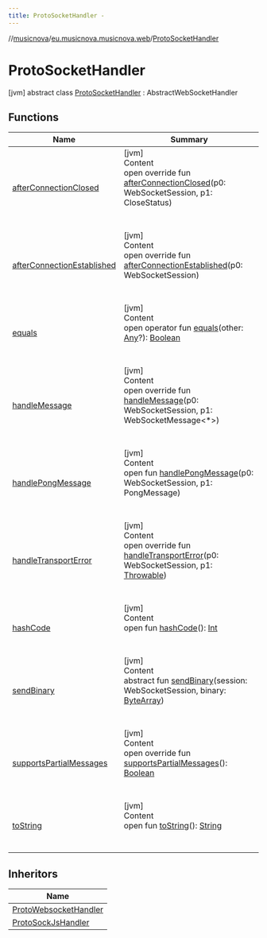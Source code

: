 ```yaml
---
title: ProtoSocketHandler -
---
```

//[musicnova](../../index.md)/[eu.musicnova.musicnova.web](../index.md)/[ProtoSocketHandler](index.md)



# ProtoSocketHandler  
 [jvm] abstract class [ProtoSocketHandler](index.md) : AbstractWebSocketHandler   


## Functions  
  
|  Name|  Summary| 
|---|---|
| <a name="org.springframework.web.socket.handler/AbstractWebSocketHandler/afterConnectionClosed/#org.springframework.web.socket.WebSocketSession#org.springframework.web.socket.CloseStatus/PointingToDeclaration/"></a>[afterConnectionClosed](../-proto-sock-js-handler/index.md#%5Borg.springframework.web.socket.handler%2FAbstractWebSocketHandler%2FafterConnectionClosed%2F%23org.springframework.web.socket.WebSocketSession%23org.springframework.web.socket.CloseStatus%2FPointingToDeclaration%2F%5D%2FFunctions%2F-1650689575)| <a name="org.springframework.web.socket.handler/AbstractWebSocketHandler/afterConnectionClosed/#org.springframework.web.socket.WebSocketSession#org.springframework.web.socket.CloseStatus/PointingToDeclaration/"></a>[jvm]  <br>Content  <br>open override fun [afterConnectionClosed](../-proto-sock-js-handler/index.md#%5Borg.springframework.web.socket.handler%2FAbstractWebSocketHandler%2FafterConnectionClosed%2F%23org.springframework.web.socket.WebSocketSession%23org.springframework.web.socket.CloseStatus%2FPointingToDeclaration%2F%5D%2FFunctions%2F-1650689575)(p0: WebSocketSession, p1: CloseStatus)  <br><br><br>
| <a name="org.springframework.web.socket.handler/AbstractWebSocketHandler/afterConnectionEstablished/#org.springframework.web.socket.WebSocketSession/PointingToDeclaration/"></a>[afterConnectionEstablished](../-proto-sock-js-handler/index.md#%5Borg.springframework.web.socket.handler%2FAbstractWebSocketHandler%2FafterConnectionEstablished%2F%23org.springframework.web.socket.WebSocketSession%2FPointingToDeclaration%2F%5D%2FFunctions%2F-1650689575)| <a name="org.springframework.web.socket.handler/AbstractWebSocketHandler/afterConnectionEstablished/#org.springframework.web.socket.WebSocketSession/PointingToDeclaration/"></a>[jvm]  <br>Content  <br>open override fun [afterConnectionEstablished](../-proto-sock-js-handler/index.md#%5Borg.springframework.web.socket.handler%2FAbstractWebSocketHandler%2FafterConnectionEstablished%2F%23org.springframework.web.socket.WebSocketSession%2FPointingToDeclaration%2F%5D%2FFunctions%2F-1650689575)(p0: WebSocketSession)  <br><br><br>
| <a name="kotlin/Any/equals/#kotlin.Any?/PointingToDeclaration/"></a>[equals](../-web-auth-config/index.md#%5Bkotlin%2FAny%2Fequals%2F%23kotlin.Any%3F%2FPointingToDeclaration%2F%5D%2FFunctions%2F-1650689575)| <a name="kotlin/Any/equals/#kotlin.Any?/PointingToDeclaration/"></a>[jvm]  <br>Content  <br>open operator fun [equals](../-web-auth-config/index.md#%5Bkotlin%2FAny%2Fequals%2F%23kotlin.Any%3F%2FPointingToDeclaration%2F%5D%2FFunctions%2F-1650689575)(other: [Any](https://kotlinlang.org/api/latest/jvm/stdlib/kotlin/-any/index.html)?): [Boolean](https://kotlinlang.org/api/latest/jvm/stdlib/kotlin/-boolean/index.html)  <br><br><br>
| <a name="org.springframework.web.socket.handler/AbstractWebSocketHandler/handleMessage/#org.springframework.web.socket.WebSocketSession#org.springframework.web.socket.WebSocketMessage[*]/PointingToDeclaration/"></a>[handleMessage](../-proto-sock-js-handler/index.md#%5Borg.springframework.web.socket.handler%2FAbstractWebSocketHandler%2FhandleMessage%2F%23org.springframework.web.socket.WebSocketSession%23org.springframework.web.socket.WebSocketMessage%5B*%5D%2FPointingToDeclaration%2F%5D%2FFunctions%2F-1650689575)| <a name="org.springframework.web.socket.handler/AbstractWebSocketHandler/handleMessage/#org.springframework.web.socket.WebSocketSession#org.springframework.web.socket.WebSocketMessage[*]/PointingToDeclaration/"></a>[jvm]  <br>Content  <br>open override fun [handleMessage](../-proto-sock-js-handler/index.md#%5Borg.springframework.web.socket.handler%2FAbstractWebSocketHandler%2FhandleMessage%2F%23org.springframework.web.socket.WebSocketSession%23org.springframework.web.socket.WebSocketMessage%5B*%5D%2FPointingToDeclaration%2F%5D%2FFunctions%2F-1650689575)(p0: WebSocketSession, p1: WebSocketMessage<*>)  <br><br><br>
| <a name="org.springframework.web.socket.handler/AbstractWebSocketHandler/handlePongMessage/#org.springframework.web.socket.WebSocketSession#org.springframework.web.socket.PongMessage/PointingToDeclaration/"></a>[handlePongMessage](../-proto-sock-js-handler/index.md#%5Borg.springframework.web.socket.handler%2FAbstractWebSocketHandler%2FhandlePongMessage%2F%23org.springframework.web.socket.WebSocketSession%23org.springframework.web.socket.PongMessage%2FPointingToDeclaration%2F%5D%2FFunctions%2F-1650689575)| <a name="org.springframework.web.socket.handler/AbstractWebSocketHandler/handlePongMessage/#org.springframework.web.socket.WebSocketSession#org.springframework.web.socket.PongMessage/PointingToDeclaration/"></a>[jvm]  <br>Content  <br>open fun [handlePongMessage](../-proto-sock-js-handler/index.md#%5Borg.springframework.web.socket.handler%2FAbstractWebSocketHandler%2FhandlePongMessage%2F%23org.springframework.web.socket.WebSocketSession%23org.springframework.web.socket.PongMessage%2FPointingToDeclaration%2F%5D%2FFunctions%2F-1650689575)(p0: WebSocketSession, p1: PongMessage)  <br><br><br>
| <a name="org.springframework.web.socket.handler/AbstractWebSocketHandler/handleTransportError/#org.springframework.web.socket.WebSocketSession#kotlin.Throwable/PointingToDeclaration/"></a>[handleTransportError](../-proto-sock-js-handler/index.md#%5Borg.springframework.web.socket.handler%2FAbstractWebSocketHandler%2FhandleTransportError%2F%23org.springframework.web.socket.WebSocketSession%23kotlin.Throwable%2FPointingToDeclaration%2F%5D%2FFunctions%2F-1650689575)| <a name="org.springframework.web.socket.handler/AbstractWebSocketHandler/handleTransportError/#org.springframework.web.socket.WebSocketSession#kotlin.Throwable/PointingToDeclaration/"></a>[jvm]  <br>Content  <br>open override fun [handleTransportError](../-proto-sock-js-handler/index.md#%5Borg.springframework.web.socket.handler%2FAbstractWebSocketHandler%2FhandleTransportError%2F%23org.springframework.web.socket.WebSocketSession%23kotlin.Throwable%2FPointingToDeclaration%2F%5D%2FFunctions%2F-1650689575)(p0: WebSocketSession, p1: [Throwable](https://kotlinlang.org/api/latest/jvm/stdlib/kotlin/-throwable/index.html))  <br><br><br>
| <a name="kotlin/Any/hashCode/#/PointingToDeclaration/"></a>[hashCode](../-web-auth-config/index.md#%5Bkotlin%2FAny%2FhashCode%2F%23%2FPointingToDeclaration%2F%5D%2FFunctions%2F-1650689575)| <a name="kotlin/Any/hashCode/#/PointingToDeclaration/"></a>[jvm]  <br>Content  <br>open fun [hashCode](../-web-auth-config/index.md#%5Bkotlin%2FAny%2FhashCode%2F%23%2FPointingToDeclaration%2F%5D%2FFunctions%2F-1650689575)(): [Int](https://kotlinlang.org/api/latest/jvm/stdlib/kotlin/-int/index.html)  <br><br><br>
| <a name="eu.musicnova.musicnova.web/ProtoSocketHandler/sendBinary/#org.springframework.web.socket.WebSocketSession#kotlin.ByteArray/PointingToDeclaration/"></a>[sendBinary](send-binary.md)| <a name="eu.musicnova.musicnova.web/ProtoSocketHandler/sendBinary/#org.springframework.web.socket.WebSocketSession#kotlin.ByteArray/PointingToDeclaration/"></a>[jvm]  <br>Content  <br>abstract fun [sendBinary](send-binary.md)(session: WebSocketSession, binary: [ByteArray](https://kotlinlang.org/api/latest/jvm/stdlib/kotlin/-byte-array/index.html))  <br><br><br>
| <a name="org.springframework.web.socket.handler/AbstractWebSocketHandler/supportsPartialMessages/#/PointingToDeclaration/"></a>[supportsPartialMessages](../-proto-sock-js-handler/index.md#%5Borg.springframework.web.socket.handler%2FAbstractWebSocketHandler%2FsupportsPartialMessages%2F%23%2FPointingToDeclaration%2F%5D%2FFunctions%2F-1650689575)| <a name="org.springframework.web.socket.handler/AbstractWebSocketHandler/supportsPartialMessages/#/PointingToDeclaration/"></a>[jvm]  <br>Content  <br>open override fun [supportsPartialMessages](../-proto-sock-js-handler/index.md#%5Borg.springframework.web.socket.handler%2FAbstractWebSocketHandler%2FsupportsPartialMessages%2F%23%2FPointingToDeclaration%2F%5D%2FFunctions%2F-1650689575)(): [Boolean](https://kotlinlang.org/api/latest/jvm/stdlib/kotlin/-boolean/index.html)  <br><br><br>
| <a name="kotlin/Any/toString/#/PointingToDeclaration/"></a>[toString](../-web-auth-config/index.md#%5Bkotlin%2FAny%2FtoString%2F%23%2FPointingToDeclaration%2F%5D%2FFunctions%2F-1650689575)| <a name="kotlin/Any/toString/#/PointingToDeclaration/"></a>[jvm]  <br>Content  <br>open fun [toString](../-web-auth-config/index.md#%5Bkotlin%2FAny%2FtoString%2F%23%2FPointingToDeclaration%2F%5D%2FFunctions%2F-1650689575)(): [String](https://kotlinlang.org/api/latest/jvm/stdlib/kotlin/-string/index.html)  <br><br><br>


## Inheritors  
  
|  Name| 
|---|
| <a name="eu.musicnova.musicnova.web/ProtoWebsocketHandler///PointingToDeclaration/"></a>[ProtoWebsocketHandler](../-proto-websocket-handler/index.md)
| <a name="eu.musicnova.musicnova.web/ProtoSockJsHandler///PointingToDeclaration/"></a>[ProtoSockJsHandler](../-proto-sock-js-handler/index.md)

